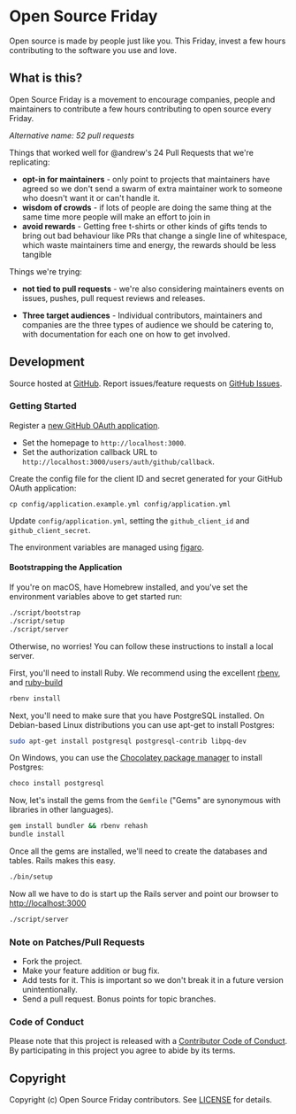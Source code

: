 # Open Source Friday

Open source is made by people just like you. This Friday, invest a few hours contributing to the software you use and love.

## What is this?

Open Source Friday is a movement to encourage companies, people and maintainers to contribute a few hours contributing to open source every Friday.

*Alternative name: 52 pull requests*

Things that worked well for @andrew's 24 Pull Requests that we're replicating:

- **opt-in for maintainers** - only point to projects that maintainers have agreed so we don't send a swarm of extra maintainer work to someone who doesn't want it or can't handle it.
- **wisdom of crowds** - if lots of people are doing the same thing at the same time more people will make an effort to join in
- **avoid rewards** - Getting free t-shirts or other kinds of gifts tends to bring out bad behaviour like PRs that change a single line of whitespace, which waste maintainers time and energy, the rewards should be less tangible

Things we're trying:

- **not tied to pull requests** - we're also considering maintainers events on issues, pushes, pull request reviews and releases.

- **Three target audiences** - Individual contributors, maintainers and companies are the three types of audience we should be catering to, with documentation for each one on how to get involved.

## Development

Source hosted at [GitHub](https://github.com/ossfriday/ossfriday).
Report issues/feature requests on [GitHub Issues](https://github.com/ossfriday/ossfriday/issues).

### Getting Started

Register a [new GitHub OAuth application](https://github.com/settings/applications/new).

* Set the homepage to `http://localhost:3000`.
* Set the authorization callback URL to `http://localhost:3000/users/auth/github/callback`.

Create the config file for the client ID and secret generated for your GitHub OAuth application:

```
cp config/application.example.yml config/application.yml
```

Update `config/application.yml`, setting the `github_client_id` and `github_client_secret`.

The environment variables are managed using [figaro](https://github.com/laserlemon/figaro).

#### Bootstrapping the Application

If you're on macOS, have Homebrew installed, and you've set the environment variables above to get started run:
```bash
./script/bootstrap
./script/setup
./script/server
```

Otherwise, no worries! You can follow these instructions to install a local server.

First, you'll need to install Ruby. We recommend using the excellent [rbenv](https://github.com/rbenv/rbenv),
and [ruby-build](https://github.com/rbenv/ruby-build)

```bash
rbenv install
```

Next, you'll need to make sure that you have PostgreSQL installed. On Debian-based Linux distributions you can use apt-get to install Postgres:

```bash
sudo apt-get install postgresql postgresql-contrib libpq-dev
```

On Windows, you can use the [Chocolatey package manager](http://chocolatey.org/) to install Postgres:

```bash
choco install postgresql
```

Now, let's install the gems from the `Gemfile` ("Gems" are synonymous with libraries in other
languages).

```bash
gem install bundler && rbenv rehash
bundle install
```

Once all the gems are installed, we'll need to create the databases and
tables. Rails makes this easy.

```bash
./bin/setup
```

Now all we have to do is start up the Rails server and point
our browser to <http://localhost:3000>

```bash
./script/server
```

### Note on Patches/Pull Requests

 * Fork the project.
 * Make your feature addition or bug fix.
 * Add tests for it. This is important so we don't break it in a future version unintentionally.
 * Send a pull request. Bonus points for topic branches.

### Code of Conduct

Please note that this project is released with a [Contributor Code of Conduct](CODE_OF_CONDUCT.md). By participating in this project you agree to abide by its terms.

## Copyright

Copyright (c) Open Source Friday contributors. See [LICENSE](https://github.com/ossfriday/ossfriday/blob/master/LICENSE.txt) for details.
